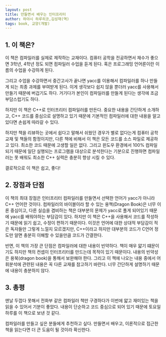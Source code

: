 ```yaml
---
layout: post
title: 만들면서 배우는 인터프리터
author: 하야시 하루히코,김성재(역)
tags: book, 교양(개발)
---
```


## 1. 이 책은?

이 책은 컴파일러를 실제로 제작하는 교재이다. 컴퓨터 공학을 전공하면서 재수가 좋으면 3학년, 4학년 정도 되면 컴파일러 수업을 듣게 된다. 혹은 프로그래밍 언어론이란 이름의 수업을 수강하게 된다.

그리고 수업을 수강하면서 중간고사가 끝나면 yacc를 이용해서 컴파일러를 하나 만들게 되는 최종 과제를 부여받게 된다. 이게 생각보다 쉽지 않을 뿐더러 yacc를 사용해서 만들기 때문에 버겁기도 하다. 거기다가 본인이 컴파일러를 만들게 된다는 생각에 조금 부담스럽기도 하다.

하지만 이 책은 C++로 인터프리터 컴파일러를 만든다. 중요한 내용을 간단하게 소개하고, C++ 코드를 중심으로 설명하고 있기 때문에 기본적인 컴파일러에 대한 내용을 알고 있다면 손쉽게 따라갈 수 있다. 

하지만 책을 리뷰하는 곳에서 쉽다고 말해서 쉬웠던 경우가 별로 없다는게 컴퓨터 공학 교재 및 책들의 함정이지만, 다른 책에 비해서 이 책은 모든 코드를 소스 파일로  제공하고 있다. 최소한 코드 때문에 고생할 일은 없다. 그리고 윈도우 환경에서 100%  컴파일 되기 때문에 일단 실행되는 프로그램을 대상으로 분석한다는 기분으로 진행하면 컴파일러는 못 배워도 최소한 C++ 실력은 충분히 향상 시킬 수 있다.

결로적으로 이 책은 쉽고, 좋다!

## 2. 장점과 단점

이 책의 최대 장점은 인터프리터 컴파일러를 만들면서 선택한 언어가 yacc가 아니라 C++ 언어란 것이다. 컴파일러의 바이블이라 할 수 있는 용책(Dragon Book)은 너무 이론 중심이고, 다른 실습을 겸비하는 책은 대부분의 문제가 yacc로 폴게 되어있기 때문에 yacc를 배워야하는 부담감이 있다. 하지만 이 책은 C++을 사용해서 코드를 작성하기 때문에 읽기 쉽고, 수정이 편하기 때문이다. 이것은 언어에 대한 상대적 부담감이 적은 독자들만 그렇게 느낄지 모르겠지만, C++이라고 하지만 대부분의 코드가 C언어 정도만 알면 충분히 이해할 수 있을만큼 코드가 간결한다.

반면, 이 책의 가장 큰 단점은 컴파일러에 대한 내용이 빈약하다. 책이 매우 얇기 떄문이기도 하지만 책의 컨셉이 인터프리터를 만드는데 목적이 있기 때문이다. 내용의 빈약성은 용북(dragon book)을 통해서 보완해야 한다. 그리고 이 책에 나오는 내용 중에서 어휘분석에 관련된 내용은 꼭 다른 교재를 참고하기 바란다. 너무 간단하게 설명하기 때문에 내용이 충분하지 않다.

## 3. 총평

맨날 두껍다 못해서 전화부 같은 컴파일러 책만 구경하다가 이번에 얇고 재미있는 책을 읽을 수 있어서 기분이 좋았다. 내용이 단순하고 코드 중심으로 되어 있기 때문에 토요일 하루를 이 책으로 보낸 것 같다. 

컴파일러를 만들고 싶은 분들에게 추천하고 싶다. 만들면서 배우고, 이론적으로 접근한 책을 읽는다면 더 큰 도움이 될 것이라 확신한다.